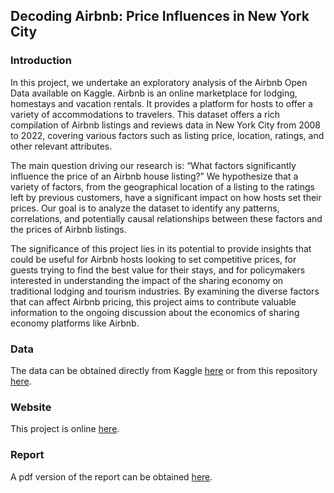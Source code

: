 
##  Decoding Airbnb: Price Influences in New York City

### Introduction

In this project, we undertake an exploratory analysis of the Airbnb Open Data available on Kaggle. Airbnb is an online marketplace for lodging, homestays and vacation rentals. It provides a platform for hosts to offer a variety of accommodations to travelers. This dataset offers a rich compilation of Airbnb listings and reviews data in New York City from 2008 to 2022, covering various factors such as listing price, location, ratings, and other relevant attributes.

The main question driving our research is: “What factors significantly influence the price of an Airbnb house listing?” We hypothesize that a variety of factors, from the geographical location of a listing to the ratings left by previous customers, have a significant impact on how hosts set their prices. Our goal is to analyze the dataset to identify any patterns, correlations, and potentially causal relationships between these factors and the prices of Airbnb listings.

The significance of this project lies in its potential to provide insights that could be useful for Airbnb hosts looking to set competitive prices, for guests trying to find the best value for their stays, and for policymakers interested in understanding the impact of the sharing economy on traditional lodging and tourism industries. By examining the diverse factors that can affect Airbnb pricing, this project aims to contribute valuable information to the ongoing discussion about the economics of sharing economy platforms like Airbnb.

### Data

The data can be obtained directly from Kaggle [here](https://www.kaggle.com/datasets/arianazmoudeh/airbnbopendata/data) or from this repository [here](https://github.com/jessicayanwang/Airbnb_Analysis/blob/main/Data/Airbnb_Open_Data.csv).

### Website

This project is online [here](https://jessicayanwang.github.io/Airbnb_Analysis/).

### Report

A pdf version of the report can be obtained [here](https://github.com/jessicayanwang/Airbnb_Analysis/blob/main/Report.pdf).
